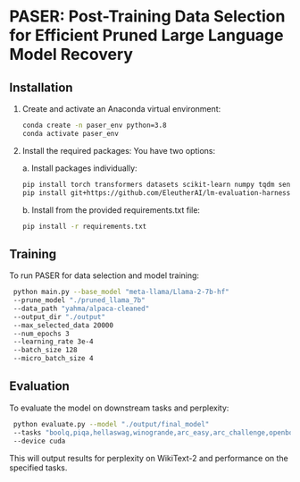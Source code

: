 # PASER: Post-Training Data Selection for Efficient Pruned Large Language Model Recovery

## Installation

1. Create and activate an Anaconda virtual environment:
   ```bash
   conda create -n paser_env python=3.8
   conda activate paser_env
   ```

2. Install the required packages:
   You have two options:

   a. Install packages individually:
   ```bash
   pip install torch transformers datasets scikit-learn numpy tqdm sentence-transformers networkx rake-nltk wandb matplotlib seaborn
   pip install git+https://github.com/EleutherAI/lm-evaluation-harness.git
   ```

   b. Install from the provided requirements.txt file:
   ```bash
   pip install -r requirements.txt
   ```

## Training

To run PASER for data selection and model training:
   ```bash
    python main.py --base_model "meta-llama/Llama-2-7b-hf" 
    --prune_model "./pruned_llama_7b" 
    --data_path "yahma/alpaca-cleaned" 
    --output_dir "./output" 
    --max_selected_data 20000 
    --num_epochs 3 
    --learning_rate 3e-4 
    --batch_size 128 
    --micro_batch_size 4
   ```


## Evaluation

To evaluate the model on downstream tasks and perplexity:
   ```bash
    python evaluate.py --model "./output/final_model" 
    --tasks "boolq,piqa,hellaswag,winogrande,arc_easy,arc_challenge,openbookqa" 
    --device cuda
   ```


This will output results for perplexity on WikiText-2 and performance on the specified tasks.
